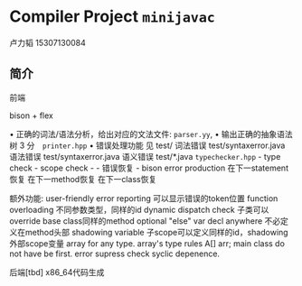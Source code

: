 # Compiler Project `minijavac`

卢力韬 15307130084


## 简介

前端

bison + flex

• 正确的词法/语法分析，给出对应的文法文件: `parser.yy`,
• 输出正确的抽象语法树 3 分　`printer.hpp`
    • 错误处理功能 见 test/
        词法错误 test/syntaxerror.java
        语法错误 test/syntaxerror.java
        语义错误 test/*.java `typechecker.hpp`
           - type check
           - scope check
           -
    - 错误恢复
        - bison error production
            在下一statement恢复
            在下一method恢复
            在下一class恢复


额外功能:
    user-friendly error reporting
        可以显示错误的token位置
    function overloading
        不同参数类型，同样的id
    dynamic dispatch check
        子类可以override base class同样的method
    optional "else"
    var decl anywhere
        不必定义在method头部
    shadowing variable
        子scope可以定义同样的id，shadowing外部scope变量
    array for any type. array's type rules
        A[] arr;
    main class do not have be first.
    error supress
    check syclic depenence.

后端[tbd]
x86_64代码生成
